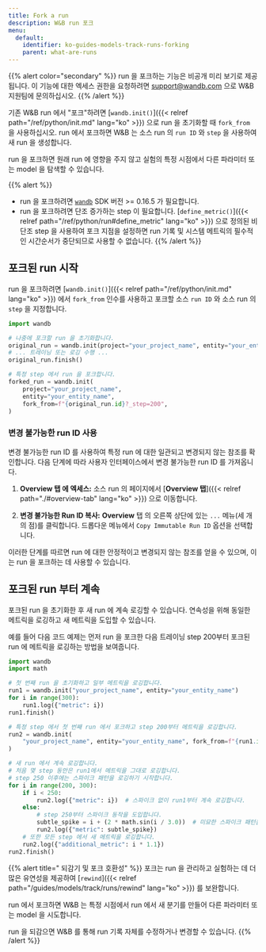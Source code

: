 ```yaml
---
title: Fork a run
description: W&B run 포크
menu:
  default:
    identifier: ko-guides-models-track-runs-forking
    parent: what-are-runs
---
```


{{% alert color="secondary" %}}
run 을 포크하는 기능은 비공개 미리 보기로 제공됩니다. 이 기능에 대한 엑세스 권한을 요청하려면 support@wandb.com 으로 W&B 지원팀에 문의하십시오.
{{% /alert %}}

기존 W&B run 에서 "포크"하려면 [`wandb.init()`]({{< relref path="/ref/python/init.md" lang="ko" >}}) 으로 run 을 초기화할 때 `fork_from` 을 사용하십시오. run 에서 포크하면 W&B 는 소스 run 의 `run ID` 와 `step` 을 사용하여 새 run 을 생성합니다.

run 을 포크하면 원래 run 에 영향을 주지 않고 실험의 특정 시점에서 다른 파라미터 또는 model 을 탐색할 수 있습니다.

{{% alert %}}
* run 을 포크하려면 [`wandb`](https://pypi.org/project/wandb/) SDK 버전 >= 0.16.5 가 필요합니다.
* run 을 포크하려면 단조 증가하는 step 이 필요합니다. [`define_metric()`]({{< relref path="/ref/python/run#define_metric" lang="ko" >}}) 으로 정의된 비단조 step 을 사용하여 포크 지점을 설정하면 run 기록 및 시스템 메트릭의 필수적인 시간순서가 중단되므로 사용할 수 없습니다.
{{% /alert %}}

## 포크된 run 시작

run 을 포크하려면 [`wandb.init()`]({{< relref path="/ref/python/init.md" lang="ko" >}}) 에서 `fork_from` 인수를 사용하고 포크할 소스 `run ID` 와 소스 run 의 `step` 을 지정합니다.

```python
import wandb

# 나중에 포크할 run 을 초기화합니다.
original_run = wandb.init(project="your_project_name", entity="your_entity_name")
# ... 트레이닝 또는 로깅 수행 ...
original_run.finish()

# 특정 step 에서 run 을 포크합니다.
forked_run = wandb.init(
    project="your_project_name",
    entity="your_entity_name",
    fork_from=f"{original_run.id}?_step=200",
)
```

### 변경 불가능한 run ID 사용

변경 불가능한 run ID 를 사용하여 특정 run 에 대한 일관되고 변경되지 않는 참조를 확인합니다. 다음 단계에 따라 사용자 인터페이스에서 변경 불가능한 run ID 를 가져옵니다.

1. **Overview 탭 에 엑세스:** 소스 run 의 페이지에서 [**Overview 탭**]({{< relref path="./#overview-tab" lang="ko" >}}) 으로 이동합니다.

2. **변경 불가능한 Run ID 복사:** **Overview** 탭 의 오른쪽 상단에 있는 `...` 메뉴(세 개의 점)를 클릭합니다. 드롭다운 메뉴에서 `Copy Immutable Run ID` 옵션을 선택합니다.

이러한 단계를 따르면 run 에 대한 안정적이고 변경되지 않는 참조를 얻을 수 있으며, 이는 run 을 포크하는 데 사용할 수 있습니다.

## 포크된 run 부터 계속

포크된 run 을 초기화한 후 새 run 에 계속 로깅할 수 있습니다. 연속성을 위해 동일한 메트릭을 로깅하고 새 메트릭을 도입할 수 있습니다.

예를 들어 다음 코드 예제는 먼저 run 을 포크한 다음 트레이닝 step 200부터 포크된 run 에 메트릭을 로깅하는 방법을 보여줍니다.

```python
import wandb
import math

# 첫 번째 run 을 초기화하고 일부 메트릭을 로깅합니다.
run1 = wandb.init("your_project_name", entity="your_entity_name")
for i in range(300):
    run1.log({"metric": i})
run1.finish()

# 특정 step 에서 첫 번째 run 에서 포크하고 step 200부터 메트릭을 로깅합니다.
run2 = wandb.init(
    "your_project_name", entity="your_entity_name", fork_from=f"{run1.id}?_step=200"
)

# 새 run 에서 계속 로깅합니다.
# 처음 몇 step 동안은 run1에서 메트릭을 그대로 로깅합니다.
# step 250 이후에는 스파이크 패턴을 로깅하기 시작합니다.
for i in range(200, 300):
    if i < 250:
        run2.log({"metric": i})  # 스파이크 없이 run1부터 계속 로깅합니다.
    else:
        # step 250부터 스파이크 동작을 도입합니다.
        subtle_spike = i + (2 * math.sin(i / 3.0))  # 미묘한 스파이크 패턴을 적용합니다.
        run2.log({"metric": subtle_spike})
    # 또한 모든 step 에서 새 메트릭을 로깅합니다.
    run2.log({"additional_metric": i * 1.1})
run2.finish()
```

{{% alert title=" 되감기 및 포크 호환성" %}}
포크는 run 을 관리하고 실험하는 데 더 많은 유연성을 제공하여 [`rewind`]({{< relref path="/guides/models/track/runs/rewind" lang="ko" >}}) 를 보완합니다.

run 에서 포크하면 W&B 는 특정 시점에서 run 에서 새 분기를 만들어 다른 파라미터 또는 model 을 시도합니다.

run 을 되감으면 W&B 를 통해 run 기록 자체를 수정하거나 변경할 수 있습니다.
{{% /alert %}}
